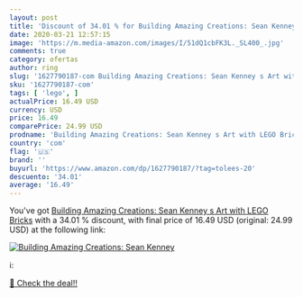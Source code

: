 ```yaml
---
layout: post
title: 'Discount of 34.01 % for Building Amazing Creations: Sean Kenney '
date: 2020-03-21 12:57:15
image: 'https://m.media-amazon.com/images/I/51dQ1cbFK3L._SL400_.jpg'
comments: true
category: ofertas
author: ring
slug: '1627790187-com Building Amazing Creations: Sean Kenney s Art with LEGO...'
sku: '1627790187-com'
tags: [ 'lego', ]
actualPrice: 16.49 USD
currency: USD
price: 16.49
comparePrice: 24.99 USD
prodname: 'Building Amazing Creations: Sean Kenney s Art with LEGO Bricks'
country: 'com'
flag: '🇺🇸'
brand: ''
buyurl: 'https://www.amazon.com/dp/1627790187/?tag=tolees-20'
descuento: '34.01'
average: '16.49'
---
```


You've got [Building Amazing Creations: Sean Kenney s Art with LEGO Bricks](https://www.amazon.com/dp/1627790187/?tag=tolees-20) with a  34.01 % discount, with final price of 16.49 USD (original: 24.99 USD) at the following link:

[![Building Amazing Creations: Sean Kenney ](https://m.media-amazon.com/images/I/51dQ1cbFK3L._SL400_.jpg)](https://www.amazon.com/dp/1627790187/?tag=tolees-20)

ℹ️:


[🛒 Check the deal!!](https://www.amazon.com/dp/1627790187/?tag=tolees-20)

